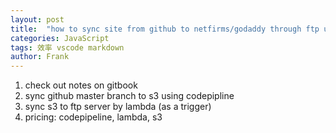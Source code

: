 ```yaml
---
layout: post
title:  "how to sync site from github to netfirms/godaddy through ftp using aws codepipeline,lambda,s3"
categories: JavaScript
tags: 效率 vscode markdown
author: Frank
---
```


1. check out notes on gitbook
2. sync github master branch to s3 using codepipline
3. sync s3 to ftp server by lambda (as a trigger)
4. pricing: codepipeline, lambda, s3
